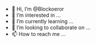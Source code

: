 - 👋 Hi, I’m @Blockoeror
- 👀 I’m interested in ...
- 🌱 I’m currently learning ...
- 💞️ I’m looking to collaborate on ...
- 📫 How to reach me ...

<!---
Blockoeror/Blockoeror is a ✨ special ✨ repository because its `README.md` (this file) appears on your GitHub profile.
You can click the Preview link to take a look at your changes.
--->
